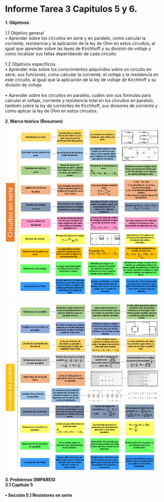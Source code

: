 # **Informe Tarea 3 Capitulos 5 y 6.**
**1. Objetivos** <br />  
1.1 Objetivo general<br />
•	Aprender sobre los circuitos en serie y en paralelo, como calcular la corriente, resistencia y la aplicación de la ley de Ohm en estos circuitos, al igual que aprender sobre las leyes de Kirchhoff y su división de voltaje y como localizar sus fallas dependiendo de cada circuito.<br /><br />
1.2 Objetivos específicos<br />
•	Aprender más sobre los conocimientos adquiridos sobre un circuito en serie, sus funciones, como calcular la corriente, el voltaje y la resistencia en este circuito, al igual que la aplicación de la ley de voltaje de Kirchhoff y su división de voltaje.<br /><br />
•	Aprender sobre los circuitos en paralelo, cuáles son sus fórmulas para calcular el voltaje, corriente y resistencia total en los circuitos en paralelo, también sobre la ley de corrientes de Kirchhoff, sus divisores de corriente y como aplicar la ley de Ohm en estos circuitos.<br /><br />
**2. Marco teórico (Resumen)**<br /><br />
![alt text](https://github.com/adtumbaco1/Informe-Tarea-3/blob/main/Teoria%20Cap%205.png)<br /><br />
![alt text](https://github.com/adtumbaco1/Informe-Tarea-3/blob/main/Teoria%20cap%206.png)<br /><br />
**3. Problemas (IMPARES)**<br />
**3.1  Capítulo 5**<br /><br />
**•	Sección 5.1 Resistores en serie**<br />
